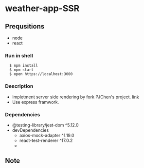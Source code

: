 # weather-app-SSR

## Prequsitions
- node 
- react

### Run in shell

```shell
  $ npm install
  $ npm start
  $ open https://localhost:3000
```

### Description
- Impletment server side rendering by fork PJChen's project. [link](https://codesandbox.io/s/weather-app-add-dark-mode-feature-3e3u5)
- Use express framwork. 

### Dependencies
- @testing-library/jest-dom ^5.12.0
- devDependencies
  - axios-mock-adapter ^1.19.0
  - react-test-renderer ^17.0.2
  - 
## Note
